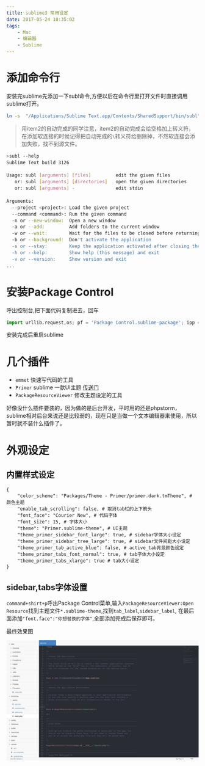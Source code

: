 ```yaml
---
title: sublime3 常用设定
date: 2017-05-24 18:35:02
tags:
    - Mac
    - 编辑器
    - Sublime
---
```


# 添加命令行

安装完sublime先添加一下subl命令,方便以后在命令行里打开文件时直接调用sublime打开。

```bash
ln -s  "/Applications/Sublime Text.app/Contents/SharedSupport/bin/subl" /usr/local/bin/subl
```

>用item2的自动完成的同学注意，item2的自动完成会给空格加上转义符，在添加软连接的时候记得把自动完成的`\`转义符给删除掉，不然软连接会添加失败，找不到源文件。

<more></more>

```bash
>subl --help
Sublime Text build 3126

Usage: subl [arguments] [files]         edit the given files
   or: subl [arguments] [directories]   open the given directories
   or: subl [arguments] -               edit stdin

Arguments:
  --project <project>: Load the given project
  --command <command>: Run the given command
  -n or --new-window:  Open a new window
  -a or --add:         Add folders to the current window
  -w or --wait:        Wait for the files to be closed before returning
  -b or --background:  Don't activate the application
  -s or --stay:        Keep the application activated after closing the file
  -h or --help:        Show help (this message) and exit
  -v or --version:     Show version and exit
...
```

# 安装Package Control

呼出控制台,把下面代码复制进去，回车

```python
import urllib.request,os; pf = 'Package Control.sublime-package'; ipp = sublime.installed_packages_path(); urllib.request.install_opener( urllib.request.build_opener( urllib.request.ProxyHandler()) ); open(os.path.join(ipp, pf), 'wb').write(urllib.request.urlopen( 'http://sublime.wbond.net/' + pf.replace(' ','%20')).read())
```
安装完成后重启sublime

# 几个插件

- `emmet` 快速写代码的工具
- `Primer` sublime 一款UI主题 [传送门](https://packagecontrol.io/packages/Theme%20-%20Primer)
- `PackageResourceViewer` 修改主题设定的工具

好像没什么插件要装的，因为做的是后台开发，平时用的还是phpstorm，sublime相对后台来说还是比较弱的，现在只是当做一个文本编辑器来使用，所以暂时就不装什么插件了。

# 外观设定

## 内置样式设定

```markup
{
	"color_scheme": "Packages/Theme - Primer/primer.dark.tmTheme", # 颜色主题
	"enable_tab_scrolling": false, # 取消tab栏的上下箭头
	"font_face": "Courier New", # 代码字体
	"font_size": 15, # 字体大小
	"theme": "Primer.sublime-theme", # UI主题
	"theme_primer_sidebar_font_large": true, # sidebar字体大小设定
	"theme_primer_sidebar_tree_large": true, # sidebar文件间距大小设定
	"theme_primer_tab_active_blue": false, # active_tab背景颜色设定
	"theme_primer_tabs_font_normal": true, # tab字体大小设定
	"theme_primer_tabs_xlarge": true # tab大小设定
}
```

## sidebar,tabs字体设置

`command+shirt+p`呼出Package Control菜单,输入`PackageResourceViewer:Open Resource`找到主题文件`*.sublime-theme`,找到`tab_label`,`sidebar_label`, 在最后面添加`"font.face":"你想替换的字体"`,全部添加完成后保存即可。

最终效果图

![preview](/images/cover/TQnGjoRHXSWIEVqxepv537bvnkrzaBPI.jpeg)